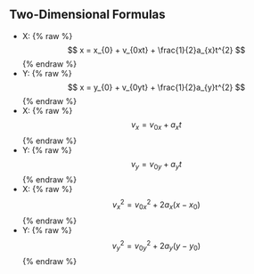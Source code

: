 ## Two-Dimensional Formulas
- X: {% raw %} $$ x = x_{0} + v_{0xt} + \frac{1}{2}a_{x}t^{2} $$ {% endraw %}
- Y: {% raw %} $$ x = y_{0} + v_{0yt} + \frac{1}{2}a_{y}t^{2} $$ {% endraw %}
- X: {% raw %} $$ v_{x} = v_{0x} + a_{x}t $$ {% endraw %}
- Y: {% raw %} $$ v_{y} = v_{0y} + a_{y}t $$ {% endraw %}
- X: {% raw %} $$ {v_{x}}^{2} = {v_{0x}}^{2} + 2a_{x}(x - x_{0}) $$ {% endraw %}
- Y: {% raw %} $$ {v_{y}}^{2} = {v_{0y}}^{2} + 2a_{y}(y - y_{0}) $$ {% endraw %}